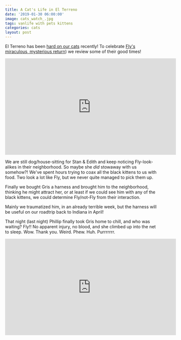 ```yaml
---
title: A Cat's Life in El Terreno
date: '2019-01-30 06:00:00'
image: cats_watch_.jpg
tags: vanlife with pets kittens
categories: cats
layout: post
---
```


El Terreno has been [hard on our cats](http://reverdecer.annalisagross.com/2019/01/29/keeping-gris-company/) recently! To celebrate [Fly's miraculous, mysterious return](https://reverdecer.annalisagross.com/2019/01/27/el-terreno-incomplete/)) we review some of their good times!

<iframe width="560" height="315" src="https://www.youtube-nocookie.com/embed/LrwdyNRKDFQ" frameborder="0" allow="accelerometer; autoplay; encrypted-media; gyroscope; picture-in-picture" allowfullscreen></iframe>

We are still dog/house-sitting for Stan & Edith and keep noticing Fly-look-alikes in their neighborhood. So maybe she *did* stowaway with us somehow?! We've spent hours trying to coax all the black kittens to us with food. Two look a lot like Fly, but we never quite managed to pick them up. 

Finally we bought Gris a harness and brought him to the neighborhood, thinking he might attract her, or at least if we could see him with any of the black kittens, we could determine Fly/not-Fly from their interaction.

Mainly we traumatized him, in an already terrible week, but the harness will be useful on our roadtrip back to Indiana in April!

That night (last night) Phillip finally took Gris home to chill, and who was waiting? Fly!! No apparent injury, no blood, and she climbed up into the net to sleep. Wow. Thank you. Weird. Phew. Huh. Purrrrrrr.

<iframe width="560" height="315" src="https://www.youtube-nocookie.com/embed/mwILv_y8M28" frameborder="0" allow="accelerometer; autoplay; encrypted-media; gyroscope; picture-in-picture" allowfullscreen></iframe>